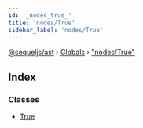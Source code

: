 ```yaml
---
id: '_nodes_true_'
title: 'nodes/True'
sidebar_label: 'nodes/True'
---
```


[@sequeljs/ast](../index.md) › [Globals](../globals.md) ›
["nodes/True"](_nodes_true_.md)

## Index

### Classes

- [True](../classes/_nodes_true_.true.md)
